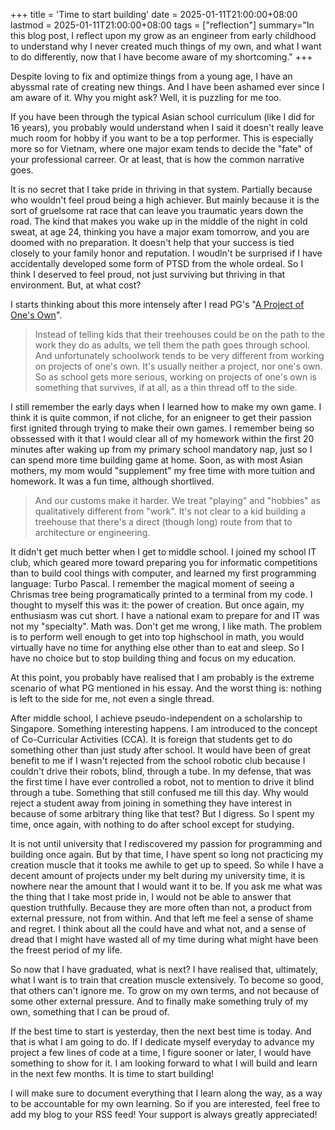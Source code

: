 +++
title = 'Time to start building'
date = 2025-01-11T21:00:00+08:00
lastmod = 2025-01-11T21:00:00+08:00
tags = ["reflection"]
summary="In this blog post, I reflect upon my grow as an engineer from early childhood to understand why I never created much things of my own, and what I want to do differently, now that I have become aware of my shortcoming."
+++

Despite loving to fix and optimize things from a young age, I have an abyssmal rate of creating new things. And I have been ashamed ever since I am aware of it. Why you might ask? Well, it is puzzling for me too.

If you have been through the typical Asian school curriculum (like I did for 16 years), you probably would understand when I said it doesn't really leave much room for hobby if you want to be a top performer. This is especially more so for Vietnam, where one major exam tends to decide the "fate" of your professional carreer. Or at least, that is how the common narrative goes.

It is no secret that I take pride in thriving in that system. Partially because who wouldn't feel proud being a high achiever. But mainly because it is the sort of gruelsome rat race that can leave you traumatic years down the road. The kind that makes you wake up in the middle of the night in cold sweat, at age 24, thinking you have a major exam tomorrow, and you are doomed with no preparation. It doesn't help that your success is tied closely to your family honor and reputation. I woudln't be surprised if I have accidentally developed some form of PTSD from the whole ordeal. So I think I deserved to feel proud, not just surviving but thriving in that environment. But, at what cost?

I starts thinking about this more intensely after I read PG's "[A Project of One's Own](https://paulgraham.com/own.html)".

> Instead of telling kids that their treehouses could be on the path to the work they do as adults, we tell them the path goes through school. And unfortunately schoolwork tends to be very different from working on projects of one's own. It's usually neither a project, nor one's own. So as school gets more serious, working on projects of one's own is something that survives, if at all, as a thin thread off to the side.

I still remember the early days when I learned how to make my own game. I think it is quite common, if not cliche, for an enigneer to get their passion first ignited through trying to make their own games. I remember being so obssessed with it that I would clear all of my homework within the first 20 minutes after waking up from my primary school mandatory nap, just so I can spend more time building game at home. Soon, as with most Asian mothers, my mom would "supplement" my free time with more tuition and homework. It was a fun time, although shortlived.

> And our customs make it harder. We treat "playing" and "hobbies" as qualitatively different from "work". It's not clear to a kid building a treehouse that there's a direct (though long) route from that to architecture or engineering.

It didn't get much better when I get to middle school. I joined my school IT club, which geared more toward preparing you for informatic competitions than to build cool things with computer, and learned my first programming language: Turbo Pascal. I remember the magical moment of seeing a Chrismas tree being programatically printed to a terminal from my code. I thought to myself this was it: the power of creation. But once again, my enthusiasm was cut short. I have a national exam to prepare for and IT was not my "specialty". Math was. Don't get me wrong, I like math. The problem is to perform well enough to get into top highschool in math, you would virtually have no time for anything else other than to eat and sleep. So I have no choice but to stop building thing and focus on my education.

At this point, you probably have realised that I am probably is the extreme scenario of what PG mentioned in his essay. And the worst thing is: nothing is left to the side for me, not even a single thread.

After middle school, I achieve pseudo-independent on a scholarship to Singapore. Something interesting happens. I am introduced to the concept of Co-Curricular Activities (CCA). It is foreign that students get to do something other than just study after school. It would have been of great benefit to me if I wasn't rejected from the school robotic club because I couldn't drive their robots, blind, through a tube. In my defense, that was the first time I have ever controlled a robot, not to mention to drive it blind through a tube. Something that still confused me till this day. Why would reject a student away from joining in something they have interest in because of some arbitrary thing like that test? But I digress. So I spent my time, once again, with nothing to do after school except for studying.

It is not until university that I rediscovered my passion for programming and building once again. But by that time, I have spent so long not practicing my creation muscle that it tooks me awhile to get up to speed. So while I have a decent amount of projects under my belt during my university time, it is nowhere near the amount that I would want it to be. If you ask me what was the thing that I take most pride in, I would not be able to answer that question truthfully. Because they are more often than not, a product from external pressure, not from within. And that left me feel a sense of shame and regret. I think about all the could have and what not, and a sense of dread that I might have wasted all of my time during what might have been the freest period of my life.

So now that I have graduated,  what is next? I have realised that, ultimately, what I want is to train that creation muscle extensively. To become so good, that others can't ignore me. To grow on my own terms, and not because of some other external pressure. And to finally make something truly of my own, something that I can be proud of. 

If the best time to start is yesterday, then the next best time is today. And that is what I am going to do. If I dedicate myself everyday to advance my project a few lines of code at a time, I figure sooner or later, I would have something to show for it. I am looking forward to what I will build and learn in the next few months. It is time to start building!

I will make sure to document everything that I learn along the way, as a way to be accountable for my own learning. So if you are interested, feel free to add my blog to your RSS feed! Your support is always greatly appreciated! 
